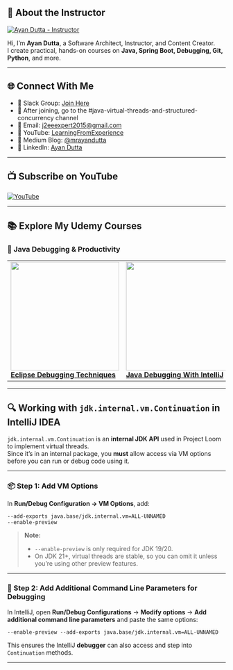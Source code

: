 ## 👤 About the Instructor

[![Ayan Dutta - Instructor](https://img-c.udemycdn.com/user/200_H/5007784_d6b8.jpg)](https://www.udemy.com/user/ayandutta/)

Hi, I’m **Ayan Dutta**, a Software Architect, Instructor, and Content Creator.  
I create practical, hands-on courses on **Java, Spring Boot, Debugging, Git, Python**, and more.

---

## 🌐 Connect With Me

- 💬 Slack Group: [Join Here](https://join.slack.com/t/learningfromexp/shared_invite/zt-1fnksxgd0-_jOdmIq2voEeMtoindhWrA)
- 📢 After joining, go to the #java-virtual-threads-and-structured-concurrency channel
- 📧 Email: j2eeexpert2015@gmail.com
- 🔗 YouTube: [LearningFromExperience](https://www.youtube.com/@learningfromexperience)
- 📝 Medium Blog: [@mrayandutta](https://medium.com/@mrayandutta)
- 💼 LinkedIn: [Ayan Dutta](https://www.linkedin.com/in/ayan-dutta-a41091b/)

---

## 📺 Subscribe on YouTube

[![YouTube](https://img.shields.io/badge/Watch%20on%20YouTube-FF0000?style=for-the-badge&logo=youtube&logoColor=white)](https://www.youtube.com/@learningfromexperience)

---

## 📚 Explore My Udemy Courses

### 🧩 Java Debugging & Productivity

<table>
  <tr>
    <td>
      <a href="https://www.udemy.com/course/eclipse-debugging-techniques-and-tricks">
        <img src="https://img-c.udemycdn.com/course/480x270/417118_3afa_4.jpg" width="250"><br/>
        <b>Eclipse Debugging Techniques</b>
      </a>
    </td>
    <td>
      <a href="https://www.udemy.com/course/java-debugging-with-intellij-idea">
        <img src="https://img-c.udemycdn.com/course/480x270/2608314_47e4.jpg" width="250"><br/>
        <b>Java Debugging With IntelliJ</b>
      </a>
    </td>
    <td>
      <a href="https://www.udemy.com/course/intellij-idea-tips-tricks-boost-your-java-productivity">
        <img src="https://img-c.udemycdn.com/course/480x270/6180669_7726.jpg" width="250"><br/>
        <b>IntelliJ IDEA Tips & Tricks</b>
      </a>
    </td>
  </tr>
</table>

---

## 🔍 Working with `jdk.internal.vm.Continuation` in IntelliJ IDEA

`jdk.internal.vm.Continuation` is an **internal JDK API** used in Project Loom to implement virtual threads.  
Since it’s in an internal package, you **must** allow access via VM options before you can run or debug code using it.

---

### 📦 Step 1: Add VM Options
In **Run/Debug Configuration → VM Options**, add:

```text
--add-exports java.base/jdk.internal.vm=ALL-UNNAMED
--enable-preview
```

> **Note:**
> - `--enable-preview` is only required for JDK 19/20.
> - On JDK 21+, virtual threads are stable, so you can omit it unless you’re using other preview features.

---

### 🐞 Step 2: Add Additional Command Line Parameters for Debugging
In IntelliJ, open **Run/Debug Configurations** → **Modify options** → **Add additional command line parameters** and paste the same options:

```text
--enable-preview --add-exports java.base/jdk.internal.vm=ALL-UNNAMED
```

This ensures the IntelliJ **debugger** can also access and step into `Continuation` methods.

---
